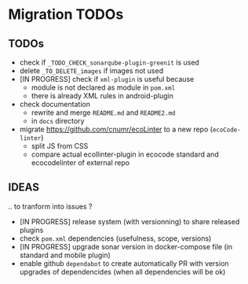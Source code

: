 
# Migration TODOs

## TODOs

- check if `_TODO_CHECK_sonarqube-plugin-greenit` is used
- delete `_TO_DELETE_images` if images not used
- [IN PROGRESS] check if `xml-plugin` is useful because
  - module is not declared as module in `pom.xml`
  - there is already XML rules in android-plugin 
- check documentation
  - rewrite and merge `README.md` and `README2.md`
  - in `docs` directory
- migrate https://github.com/cnumr/ecoLinter to a new repo (`ecoCode-linter`)
  - split JS from CSS
  - compare actual ecollinter-plugin in ecocode standard and ecocodelinter of external repo

## IDEAS

.. to tranform into issues ?

- [IN PROGRESS] release system (with versionning) to share released plugins
- check `pom.xml` dependencies (usefulness, scope, versions)
- [IN PROGRESS] upgrade sonar version in docker-compose file (in standard and mobile plugin)
- enable github `dependabot` to create automatically PR with version upgrades of dependencides (when all dependencies will be ok)
